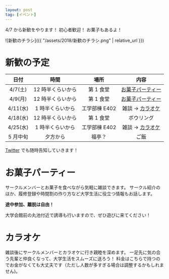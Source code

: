 ```yaml
---
layout: post
tag: [イベント]
---
```


4/7 から新歓をやります！
初心者歓迎！ お菓子もあるよ！

![新歓のチラシ]({{ "/assets/2018/新歓のチラシ.png" | relative_url }})

# 新歓の予定

|   日付   |       時間        |     場所      |                 内容                  |
| :------: | :---------------: | :-----------: | :-----------------------------------: |
| 4/7(土)  | 12 時半くらいから |   第 1 食堂   | [お菓子パーティー](#お菓子パーティー) |
| 4/9(月)  | 12 時半くらいから |   第 1 食堂   | [お菓子パーティー](#お菓子パーティー) |
| 4/11(水) | 1 時半くらいから  | 工学部棟 E402 |     雑談 → [カラオケ](#カラオケ)      |
| 4/18(水) | 12 時半くらいから |   第 1 食堂   |              ボウリング               |
| 4/25(水) | 1 時半くらいから  | 工学部棟 E402 |     雑談 → [カラオケ](#カラオケ)      |
| 5 月中旬 |     夕方から      |    福亭？     |                 ご飯                  |

[Twitter](https://twitter.com/prog_g) でも随時告知していきます！

# お菓子パーティー

サークルメンバーとお菓子を食べながら気軽に雑談できます。
サークル紹介のほか、履修登録や時間割の作り方など大学生活に役立つ情報もお話します。

**途中参加、離脱は自由！**

大学会館前の丸池付近で誘導も行いますので、ぜひ遊びに来てください！

# カラオケ

雑談後にサークルメンバーとカラオケに行き親睦を深めます。
一足先に気の合う先輩と仲良くなって、大学生活をスムーズに送ろう！
料金はこちらで持つのでお金がなくても大丈夫です（ただし人数が多すぎる場合は調整するかもしれません)。
